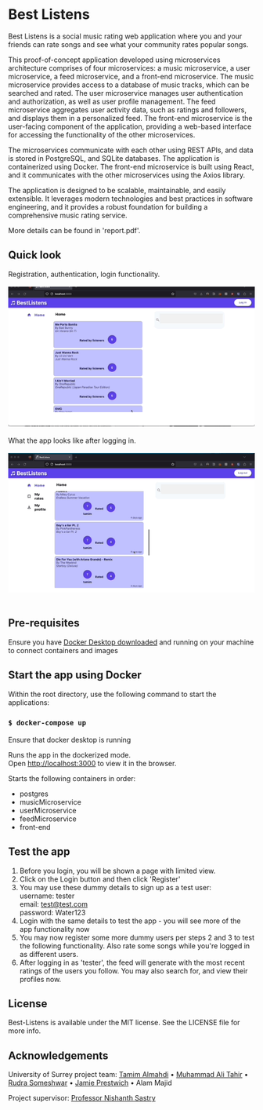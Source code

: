 # Best Listens 

Best Listens is a social music rating web application where you and your friends can rate songs and see what your community rates popular songs.

This proof-of-concept application developed using microservices architecture comprises of four microservices: a music microservice, a user microservice, a feed microservice, and a front-end microservice. The music microservice provides access to a database of music tracks, which can be searched and rated. The user microservice manages user authentication and authorization, as well as user profile management. The feed microservice aggregates user activity data, such as ratings and followers, and displays them in a personalized feed. The front-end microservice is the user-facing component of the application, providing a web-based interface for accessing the functionality of the other microservices.

The microservices communicate with each other using REST APIs, and data is stored in PostgreSQL, and SQLite databases. The application is containerized using Docker. The front-end microservice is built using React, and it communicates with the other microservices using the Axios library.

The application is designed to be scalable, maintainable, and easily extensible. It leverages modern technologies and best practices in software engineering, and it provides a robust foundation for building a comprehensive music rating service.

More details can be found in 'report.pdf'.

## Quick look

Registration, authentication, login functionality. <br /><br />
![](screencaps/login.gif) <br /><br />
What the app looks like after logging in. <br /><br />
![](screencaps/appfunctions.gif) <br /><br />

## Pre-requisites

Ensure you have [Docker Desktop downloaded](https://docs.docker.com/compose/install/#:~:text=Scenario%20one%3A%20Install%20Docker%20Desktop,Linux) and running on your machine to connect containers and images

## Start the app using Docker
Within the root directory, use the following command to start the applications:

### `$ docker-compose up`

Ensure that docker desktop is running 

Runs the app in the dockerized mode.<br />
Open [http://localhost:3000](http://localhost:3000) to view it in the browser.

Starts the following containers in order:
- postgres
- musicMicroservice
- userMicroservice
- feedMicroservice
- front-end

## Test the app
1. Before you login, you will be shown a page with limited view.
2. Click on the Login button and then click 'Register'
3. You may use these dummy details to sign up as a test user:<br />
username: tester<br />
email: test@test.com<br />
password: Water123<br />
4. Login with the same details to test the app - you will see more of the app functionality now
5. You may now register some more dummy users per steps 2 and 3 to test the following functionality. Also rate some songs while you're logged in as different users.
6. After logging in as 'tester', the feed will generate with the most recent ratings of the users you follow. You may also search for, and view their profiles now.

## License
Best-Listens is available under the MIT license. See the LICENSE file for more info.

## Acknowledgements
University of Surrey project team:
[Tamim Almahdi](https://www.linkedin.com/in/talmahdi/) • [Muhammad Ali Tahir](https://www.linkedin.com/in/ali-tahir-847419243/) • [Rudra Someshwar](https://www.linkedin.com/in/itsrudra/) • [Jamie Prestwich](https://www.linkedin.com/in/james-prestwich/) • Alam Majid 

Project supervisor: [Professor Nishanth Sastry](https://www.surrey.ac.uk/people/nishanth-sastry)
